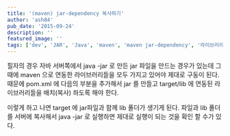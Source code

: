 ```yaml
---
title: '(maven) jar-dependency 복사하기'
author: 'ash84'
pub_date: '2015-09-24'
description: ''
featured_image: ''
tags: ['dev', 'JAR', 'Java', 'maven', 'maven jar-dependency', '라이브러리 복사하기', '메이븐']
---
```



<span style="font-size: 11pt;">필자의 경우 자바 서버쪽에서 java -jar 로 만든 jar 파일을 만드는 경우가 있는데 그때에 maven 으로 연동한 라이브러리들을 모두 가지고 있어야 제대로 구동이 된다. 때문에 pom.xml 에 다음의 부분을 추가해서 jar 를 만들고 target/lib 에 연동된 라이브러리들을 배치(복사) 하도록 해야 한다</span>. 

<script src="https://gist.github.com/AhnSeongHyun/5872759.js"></script>

<span style="font-size: 11pt;">이렇게 하고 나면 target 에 jar파일과 함께 lib 폴더가 생기게 된다. 파일과 lib 폴더를 서버에 복사해서 java -jar 로 실행하면 제대로 실행이 되는 것을 확인 할 수가 있다. </span>



